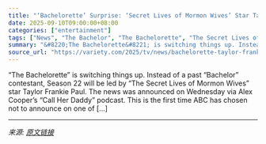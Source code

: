 ```yaml
---
title: "‘Bachelorette’ Surprise: ‘Secret Lives of Mormon Wives’ Star Taylor Frankie Paul to Lead Season 22"
date: 2025-09-10T09:00:00+08:00
categories: ["entertainment"]
tags: ["News", "The Bachelor", "The Bachelorette", "The Secret Lives of Mormon Wives"]
summary: "&#8220;The Bachelorette&#8221; is switching things up. Instead of a past &#8220;Bachelor&#8221; contestant, Season 22 will be led by &#8220;The Secret Lives of Mormon Wives&#8221; star Taylor Frankie "
source_url: "https://variety.com/2025/tv/news/bachelorette-taylor-frankie-paul-secret-lives-of-mormon-wives-1236513065/"
---
```


&#8220;The Bachelorette&#8221; is switching things up. Instead of a past &#8220;Bachelor&#8221; contestant, Season 22 will be led by &#8220;The Secret Lives of Mormon Wives&#8221; star Taylor Frankie Paul. The news was announced on Wednesday via Alex Cooper&#8217;s &#8220;Call Her Daddy&#8221; podcast. This is the first time ABC has chosen not to announce on one of [&#8230;]

---

*来源: [原文链接](https://variety.com/2025/tv/news/bachelorette-taylor-frankie-paul-secret-lives-of-mormon-wives-1236513065/)*

